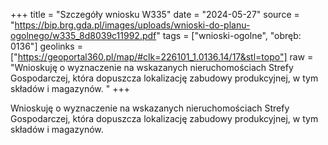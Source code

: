 +++
title = "Szczegóły wniosku W335"
date = "2024-05-27"
source = "https://bip.brg.gda.pl/images/uploads/wnioski-do-planu-ogolnego/w335_8d8039c11992.pdf"
tags = ["wnioski-ogolne", "obręb: 0136"]
geolinks = ["https://geoportal360.pl/map/#clk=226101_1.0136.14/17&stl=topo"]
raw = "Wnioskuję o wyznaczenie na wskazanych nieruchomościach Strefy Gospodarczej, która dopuszcza lokalizację zabudowy produkcyjnej, w tym składów i magazynów. "
+++

Wnioskuję o wyznaczenie na wskazanych nieruchomościach Strefy Gospodarczej,
która dopuszcza lokalizację zabudowy produkcyjnej, w tym składów i magazynów.



